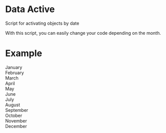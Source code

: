 # Data Active
Script for activating objects by date


With this script, you can easily change your code depending on the month.


# Example

<!DOCTYPE html>
<html>
<head>
  <meta charset="utf-8">
  <meta name="viewport" content="width=device-width">
  <title>JS Bin</title>
  <style>
    .active {
      color: red;
    }
  </style>
</head>
<body>
  <div id="january">January</div>
  <div id="february">February</div>
  <div id="march">March</div>
  <div id="april">April</div>
  <div id="may">May</div>
  <div id="june">June</div>
  <div id="july">July</div>
  <div id="august">August</div>
  <div id="september">September</div>
  <div id="october">October</div>
  <div id="november">November</div>
  <div id="december">December</div>
  <script>
    let date = new Date();
    let month = date.toLocaleString('en', { month: 'long' }).toLowerCase();
    document.getElementById(month).classList.add("active");
  </script>
</body>
</html>
